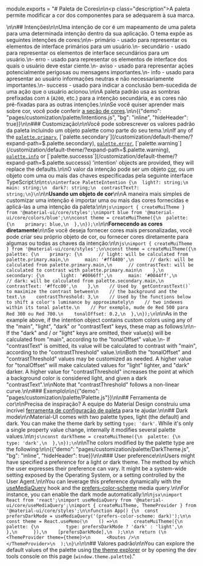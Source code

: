 module.exports = "# Paleta de Cores\n\n<p class=\"description\">A paleta permite modificar a cor dos componentes para se adequarem à sua marca.</p>\n\n## Intenções\n\nUma intenção de cor é um mapeamento de uma paleta para uma determinada intenção dentro da sua aplicação. O tema expõe as seguintes intenções de cores:\n\n- primário - usado para representar os elementos de interface primários para um usuário.\n- secundário - usado para representar os elementos de interface secundários para um usuário.\n- erro - usado para representar os elementos de interface dos quais o usuário deve estar ciente.\n- aviso - usado para representar ações potencialmente perigosas ou mensagens importantes.\n- info - usado para apresentar ao usuário informações neutras e não necessariamente importantes.\n- success - usado para indicar a conclusão bem-sucedida de uma ação que o usuário acionou.\n\nA paleta padrão usa as sombras prefixadas com `A` (`A200`, etc.) para a intenção secundária, e as cores não pré-fixadas para as outras intenções.\n\nSe você quiser aprender mais sobre cor, você pode conferir [a seção de cores](/customization/color/).\n\n{{\"demo\": \"pages/customization/palette/Intentions.js\", \"bg\": \"inline\", \"hideHeader\": true}}\n\n### Customização\n\nVocê pode sobrescrever os valores padrão da paleta incluindo um objeto palette como parte do seu tema.\n\nIf any of the [`palette.primary`](/customization/default-theme/?expand-path=$.palette.primary), [`palette.secondary`](/customization/default-theme/?expand-path=$.palette.secondary), [`palette.error`](/customization/default-theme/?expand-path=$.palette.error), [`palette.warning`](/customization/default-theme/?expand-path=$.palette.warning), [`palette.info`](/customization/default-theme/?expand-path=$.palette.info) or [`palette.successs`](/customization/default-theme/?expand-path=$.palette.successs) 'intention' objects are provided, they will replace the defaults.\n\nO valor da intenção pode ser um objeto [cor](/customization/color/), ou um objeto com uma ou mais das chaves especificadas pela seguinte interface TypeScript:\n\n```ts\ninterface PaletteIntention {\n  light?: string;\n  main: string;\n  dark?: string;\n  contrastText?: string;\n}\n```\n\n**Usando um objeto de cor**\n\nA maneira mais simples de customizar uma intenção é importar uma ou mais das cores fornecidas e aplicá-las a uma intenção da paleta:\n\n```js\nimport { createMuiTheme } from '@material-ui/core/styles';\nimport blue from '@material-ui/core/colors/blue';\n\nconst theme = createMuiTheme({\n  palette: {\n    primary: blue,\n  },\n});\n```\n\n**Fornecendo as cores diretamente**\n\nSe você deseja fornecer cores mais personalizadas, você pode criar seu próprio objeto de cor, ou fornecer cores diretamente para algumas ou todas as chaves da intenção:\n\n```js\nimport { createMuiTheme } from '@material-ui/core/styles';\n\nconst theme = createMuiTheme({\n  palette: {\n    primary: {\n      // light: will be calculated from palette.primary.main,\n      main: '#ff4400',\n      // dark: will be calculated from palette.primary.main,\n      // contrastText: will be calculated to contrast with palette.primary.main\n    },\n    secondary: {\n      light: '#0066ff',\n      main: '#0044ff',\n      // dark: will be calculated from palette.secondary.main,\n      contrastText: '#ffcc00',\n    },\n    // Used by `getContrastText()` to maximize the contrast between\n    // the background and the text.\n    contrastThreshold: 3,\n    // Used by the functions below to shift a color's luminance by approximately\n    // two indexes within its tonal palette.\n    // Por exemplo, mude de Red 500 para Red 300 ou Red 700.\n    tonalOffset: 0.2,\n  },\n});\n```\n\nAs in the example above, if the intention object contains custom colors using any of the \"main\", \"light\", \"dark\" or \"contrastText\" keys, these map as follows:\n\n- If the \"dark\" and / or \"light\" keys are omitted, their value(s) will be calculated from \"main\", according to the \"tonalOffset\" value.\n- If \"contrastText\" is omitted, its value will be calculated to contrast with \"main\", according to the \"contrastThreshold\" value.\n\nBoth the \"tonalOffset\" and \"contrastThreshold\" values may be customized as needed. A higher value for \"tonalOffset\" will make calculated values for \"light\" lighter, and \"dark\" darker. A higher value for \"contrastThreshold\" increases the point at which a background color is considered light, and given a dark \"contrastText\".\n\nNote that \"contrastThreshold\" follows a non-linear curve.\n\n### Exemplo\n\n{{\"demo\": \"pages/customization/palette/Palette.js\"}}\n\n## Ferramenta de cor\n\nPrecisa de inspiração? A equipe do Material Design construiu uma incrível [ferramenta de configuração de paleta](/customization/color/#color-tool) para te ajudar.\n\n## Dark mode\n\nMaterial-UI comes with two palette types, light (the default) and dark. You can make the theme dark by setting `type: 'dark'`. While it's only a single property value change, internally it modifies several palette values.\n\n```js\nconst darkTheme = createMuiTheme({\n  palette: {\n    type: 'dark',\n  },\n});\n```\n\nThe colors modified by the palette type are the following:\n\n{{\"demo\": \"pages/customization/palette/DarkTheme.js\", \"bg\": \"inline\", \"hideHeader\": true}}\n\n### User preference\n\nUsers might have specified a preference for a light or dark theme. The method by which the user expresses their preference can vary. It might be a system-wide setting exposed by the Operating System, or a setting controlled by the User Agent.\n\nYou can leverage this preference dynamically with the [useMediaQuery](/components/use-media-query/) hook and the [prefers-color-scheme](https://developer.mozilla.org/en-US/docs/Web/CSS/@media/prefers-color-scheme) media query.\n\nFor instance, you can enable the dark mode automatically:\n\n```jsx\nimport React from 'react';\nimport useMediaQuery from '@material-ui/core/useMediaQuery';\nimport { createMuiTheme, ThemeProvider } from '@material-ui/core/styles';\n\nfunction App() {\n  const prefersDarkMode = useMediaQuery('(prefers-color-scheme: dark)');\n\n  const theme = React.useMemo(\n    () =>\n      createMuiTheme({\n        palette: {\n          type: prefersDarkMode ? 'dark' : 'light',\n        },\n      }),\n    [prefersDarkMode],\n  );\n\n  return (\n    <ThemeProvider theme={theme}>\n      <Routes />\n    </ThemeProvider>\n  );\n}\n```\n\n## Valores padrão\n\nYou can explore the default values of the palette using [the theme explorer](/customization/default-theme/?expand-path=$.palette) or by opening the dev tools console on this page (`window.theme.palette`)."